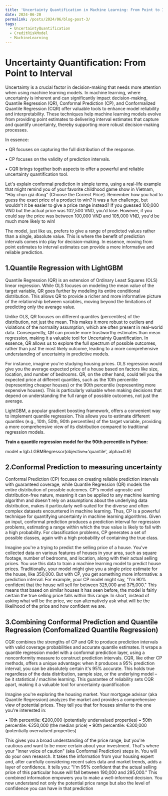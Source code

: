 ```yaml
---
title: 'Uncertainty Quantification in Machine Learning: From Point to Interval'
date: 2024-06-20
permalink: /posts/2024/06/blog-post-3/
tags:
  - UncertaintyQuantification
  - CreditRiskModel
  - MachineLearning
---
```



Uncertainty Quantification: From Point to Interval
======

Uncertainty is a crucial factor in decision-making that needs more attention when using machine learning models. In machine learning, where uncertainty is inherent and can significantly impact decision-making, Quantile Regression (QR), Conformal Prediction (CP), and Conformalized Quantile Regression (CQR) offer valuable tools to enhance model reliability and interpretability. These techniques help machine learning models evolve from providing point estimates to delivering interval estimates that capture and quantify uncertainty, thereby supporting more robust decision-making processes.


In essence:

•	QR focuses on capturing the full distribution of the response.

•	CP focuses on the validity of prediction intervals.

•	CQR brings together both aspects to offer a powerful and reliable uncertainty quantification tool.


Let's explain conformal prediction in simple terms, using a real-life example that might remind you of your favorite childhood game show in Vietnam, "Hãy chọn giá đúng" (Choose the Correct Price). Remember how you had to guess the exact price of a product to win? It was a fun challenge, but wouldn't it be easier to give a price range instead? If you guessed 100,000 VND but the actual price was 102,500 VND, you'd lose. However, if you could say the price was between 100,000 VND and 105,000 VND, you'd be much more likely to win!


The model, just like us, prefers to give a range of predicted values rather than a single, absolute value. This is where the benefit of prediction intervals comes into play for decision-making. In essence, moving from point estimates to interval estimates can provide a more informative and reliable prediction.




1.Quantile Regression with LightGBM
-------

Quantile Regression (QR) is an extension of Ordinary Least Squares (OLS) linear regression. While OLS focuses on modeling the mean value of the target variable, QR goes further by modeling its entire conditional distribution. This allows QR to provide a richer and more informative picture of the relationship between variables, moving beyond the limitations of predicting only the average value.


Unlike OLS, QR focuses on different quantiles (percentiles) of the distribution, not just the mean. This makes it more robust to outliers and violations of the normality assumption, which are often present in real-world data. Consequently, QR can provide more trustworthy estimates than mean regression, making it a valuable tool for Uncertainty Quantification. In essence, QR allows us to explore the full spectrum of possible outcomes, rather than just the most likely outcome, leading to a more comprehensive understanding of uncertainty in predictive models.


For instance, imagine you're studying housing prices. OLS regression would give you the average expected price of a house based on factors like size, location, and number of bedrooms. QR, on the other hand, could tell you the expected price at different quantiles, such as the 10th percentile (representing cheaper houses) or the 90th percentile (representing more expensive houses). This is particularly valuable when making decisions that depend on understanding the full range of possible outcomes, not just the average.


LightGBM, a popular gradient boosting framework, offers a convenient way to implement quantile regression. This allows you to estimate different quantiles (e.g., 10th, 50th, 90th percentiles) of the target variable, providing a more comprehensive view of its distribution compared to traditional regression models.

**Train a quantile regression model for the 90th percentile in Python:**

model = lgb.LGBMRegressor(objective='quantile', alpha=0.9)



2.Conformal Prediction to measuring uncertainty
-------

Conformal Prediction (CP) focuses on creating reliable prediction intervals with guaranteed coverage, while Quantile Regression (QR) models the entire distribution of possible outcomes. CP's model-agnostic and distribution-free nature, meaning it can be applied to any machine learning algorithm and doesn't rely on assumptions about the underlying data distribution, makes it particularly well-suited for the diverse and often complex datasets encountered in machine learning. Thus, CP is a powerful technique for quantifying uncertainty in machine learning algorithms. Given an input, conformal prediction produces a prediction interval for regression problems, estimating a range within which the true value is likely to fall with a high probability. For classification problems, CP generates a set of possible classes, again with a high probability of containing the true class.


Imagine you're a trying to predict the selling price of a house. You've collected data on various features of houses in your area, such as square footage, number of bedrooms, and location, along with their actual selling prices. You use this data to train a machine learning model to predict house prices. Traditionally, your model might give you a single price estimate for the house, like 350,000. But with CP, you get something more informative: a prediction interval. For example, your CP model might say, "I'm 90% confident that the house will sell for between 325,000 and 375,000." This means that based on similar houses it has seen before, the model is fairly certain the true selling price falls within this range. In short, instead of asking what will be the price, we can alternatively ask what will be the likelihood of the price and how confident we are. 



3.Combining Conformal Prediction and Quantile Regression (Confomalized Quantile Regression)
-------

CQR combines the strengths of CP and QR to produce prediction intervals with valid coverage probabilities and accurate quantile estimates. It wraps a quantile regression model with a conformal prediction layer, using a nonconformity measure to construct prediction intervals. CQR, like other CP methods, offers a unique advantage: when it produces a 95% prediction interval, you can be absolutely certain it's 95% accurate. This holds true regardless of the data distribution, sample size, or the underlying model – be it statistical / machine learning. This guarantee of reliability sets CQR apart, making it a valuable tool for uncertainty quantification


Imagine you're exploring the housing market. Your mortgage advisor (aka Quantile Regression) analyzes the market and provides a comprehensive view of potential prices. They tell you that for houses similar to the one you're interested in:

•	10th percentile: €200,000 (potentially undervalued properties)
•	50th percentile: €250,000 (the median price)
•	90th percentile: €300,000 (potentially overvalued properties)


This gives you a broad understanding of the price range, but you're cautious and want to be more certain about your investment.  That's where your "inner voice of caution" (aka Conformal Prediction) steps in. You will do your own research. It takes the information from your housing expert and, after carefully considering recent sales data and market trends, adds a layer of confidence. It tells you: "I'm 95% confident that the actual selling price of this particular house will fall between 190,000 and 295,000."
This combined information empowers you to make a well-informed decision. You now understand not only the potential price range but also the level of confidence you can have in that prediction

